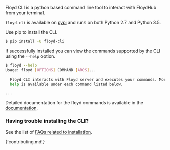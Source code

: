 Floyd CLI is a python based command line tool to interact with FloydHub from your terminal.

`floyd-cli` is available on [pypi](https://pypi.python.org/pypi/floyd-cli) and
runs on both Python 2.7 and Python 3.5.

Use pip to install the CLI.

```bash
$ pip install -U floyd-cli
```

If successfully installed you can view the commands supported by the CLI using the 
`--help` option.

```bash
$ floyd --help
Usage: floyd [OPTIONS] COMMAND [ARGS]...

  Floyd CLI interacts with Floyd server and executes your commands. More
  help is available under each command listed below.

...
```

Detailed documentation for the floyd commands is available in the [documentation](../commands/index.md).

### Having trouble installing the CLI?

See the list of [FAQs related to installation](../faqs/installation.md).

{!contributing.md!}
